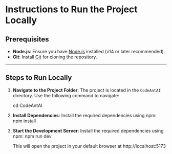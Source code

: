 # Instructions to Run the Project Locally

## Prerequisites
- **Node.js**: Ensure you have [Node.js](https://nodejs.org/) installed (v14 or later recommended).
- **Git**: Install [Git](https://git-scm.com/) for cloning the repository.

---

## Steps to Run Locally

1. **Navigate to the Project Folder**:
   The project is located in the `CodeAntAI` directory. Use the following command to navigate:
   
   cd CodeAntAI

2. **Install Dependencies**:
   Install the required dependencies using npm:
   npm install

3. **Start the Development Server**:
   Install the required dependencies using npm:
   npm run dev

   This will open the project in your default browser at http://localhost:5173








